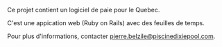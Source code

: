 Ce projet contient un logiciel de paie pour le Quebec.

C'est une appication web (Ruby on Rails) avec des feuilles
de temps.

Pour plus d'informations, contacter pierre.belzile@piscinedixiepool.com.

